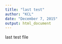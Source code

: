 ```yaml
---
title: "last test"
author: "KCL"
date: "December 7, 2015"
output: html_document
---
```


last test file

